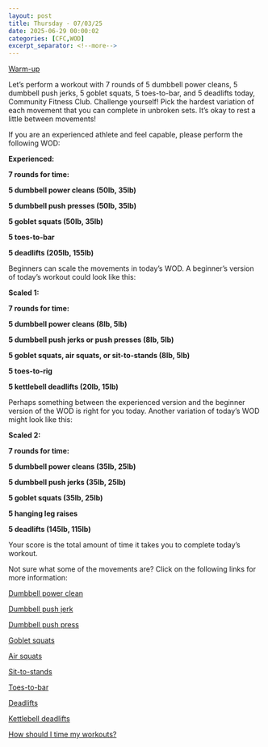 ```yaml
---
layout: post
title: Thursday - 07/03/25
date: 2025-06-29 00:00:02
categories: [CFC,WOD]
excerpt_separator: <!--more-->
---
```

[Warm-up](https://communityfitnessclub.wixsite.com/website/post/basic-full-body-warm-up)

Let’s perform a workout with 7 rounds of 5 dumbbell power cleans, 5 dumbbell push jerks, 5 goblet squats, 5 toes-to-bar, and 5 deadlifts today, Community Fitness Club. Challenge yourself! Pick the hardest variation of each movement that you can complete in unbroken sets. It’s okay to rest a little between movements! 

If you are an experienced athlete and feel capable, please perform the following WOD:

**Experienced:**

**7 rounds for time:**

**5 dumbbell power cleans (50lb, 35lb)**

**5 dumbbell push presses (50lb, 35lb)**

**5 goblet squats (50lb, 35lb)**

**5 toes-to-bar**

**5 deadlifts (205lb, 155lb)**
<!--more-->

Beginners can scale the movements in today’s WOD. A beginner’s version of today’s workout could look like this:

**Scaled 1:**

**7 rounds for time:**

**5 dumbbell power cleans (8lb, 5lb)**

**5 dumbbell push jerks or push presses (8lb, 5lb)**

**5 goblet squats, air squats, or sit-to-stands (8lb, 5lb)**

**5 toes-to-rig**

**5 kettlebell deadlifts (20lb, 15lb)**

Perhaps something between the experienced version and the beginner version of the WOD is right for you today. Another variation of today’s WOD might look like this:

**Scaled 2:**

**7 rounds for time:**

**5 dumbbell power cleans (35lb, 25lb)**

**5 dumbbell push jerks (35lb, 25lb)**

**5 goblet squats (35lb, 25lb)**

**5 hanging leg raises**

**5 deadlifts (145lb, 115lb)**

Your score is the total amount of time it takes you to complete today’s workout. 

Not sure what some of the movements are? Click on the following links for more information:

[Dumbbell power clean](https://communityfitnessclub.wixsite.com/website/post/dumbbell-power-cleans)

[Dumbbell push jerk](https://www.youtube.com/watch?v=rnN3pYswScE)

[Dumbbell push press](https://communityfitnessclub.wixsite.com/website/post/dumbbell-push-press) 

[Goblet squats](https://communityfitnessclub.wixsite.com/website/post/goblet-squats)

[Air squats](https://communityfitnessclub.wixsite.com/website/post/air-squat) 

[Sit-to-stands](https://www.youtube.com/watch?v=vNq9vtEXksc)

[Toes-to-bar](https://communityfitnessclub.wixsite.com/website/post/toes-to-bar) 

[Deadlifts](https://communityfitnessclub.wixsite.com/website/post/deadlifts) 

[Kettlebell deadlifts](https://communityfitnessclub.wixsite.com/website/post/kettlebell-deadlifts)

[How should I time my workouts?](https://communityfitnessclub.wixsite.com/website/post/how-should-i-time-my-workouts)
